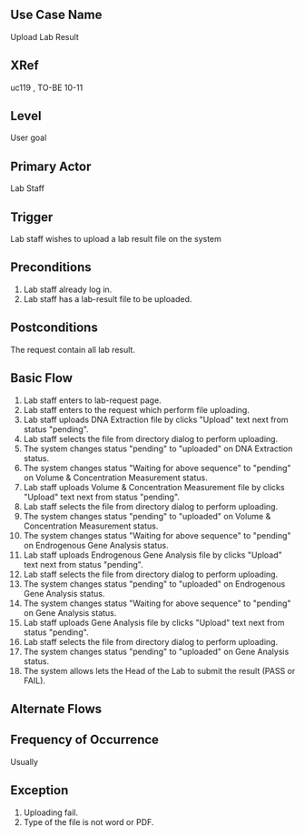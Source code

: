 Use Case Name
---------------
Upload Lab Result

XRef
----
uc119 , TO-BE 10-11

Level
-----
User goal

Primary Actor
-------------
Lab Staff

Trigger
-------
Lab staff wishes to upload a lab result file on the system 

Preconditions
-------------
1. Lab staff already log in.
2. Lab staff has a lab-result file to be uploaded.

Postconditions
--------------
The request contain all lab result.

Basic Flow
----------
1. Lab staff enters to lab-request page.
2. Lab staff enters to the request  which perform file uploading.
3. Lab staff uploads DNA Extraction file by clicks "Upload" text next from status "pending".
4. Lab staff selects the file from directory dialog to perform uploading.
5. The system changes status "pending" to "uploaded" on DNA Extraction status.
6. The system changes status "Waiting for above sequence" to "pending" on Volume & Concentration Measurement status.
7. Lab staff uploads Volume & Concentration Measurement file by clicks "Upload" text next from status "pending".
8. Lab staff selects the file from directory dialog to perform uploading.
9. The system changes status "pending" to "uploaded" on Volume & Concentration Measurement status.
10. The system changes status "Waiting for above sequence" to "pending" on Endrogenous Gene Analysis status.
11. Lab staff uploads Endrogenous Gene Analysis file by clicks "Upload" text next from status "pending".
12. Lab staff selects the file from directory dialog to perform uploading.
13. The system changes status "pending" to "uploaded" on Endrogenous Gene Analysis status.
14. The system changes status "Waiting for above sequence" to "pending" on Gene Analysis status.
15. Lab staff uploads Gene Analysis file by clicks "Upload" text next from status "pending".
16. Lab staff selects the file from directory dialog to perform uploading.
17. The system changes status "pending" to "uploaded" on Gene Analysis status.
18. The system allows lets the Head of the Lab to submit the result (PASS or FAIL).

Alternate Flows
---------------

Frequency of Occurrence
-----------------------
Usually

Exception
---------
1. Uploading fail.
2. Type of the file is not word or PDF.
